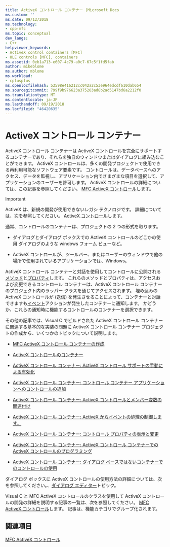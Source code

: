 ```yaml
---
title: ActiveX コントロール コンテナー |Microsoft Docs
ms.custom: ''
ms.date: 09/12/2018
ms.technology:
- cpp-mfc
ms.topic: conceptual
dev_langs:
- C++
helpviewer_keywords:
- ActiveX control containers [MFC]
- OLE controls [MFC], containers
ms.assetid: 0eb1a713-e607-4c79-a0c7-67c5f1fd5fab
author: mikeblome
ms.author: mblome
ms.workload:
- cplusplus
ms.openlocfilehash: 53598e416212cc042a2c53e964edcdf610dab654
ms.sourcegitcommit: 799f9b976623a375203ad8b2ad5147bd6a2212f0
ms.translationtype: MT
ms.contentlocale: ja-JP
ms.lasthandoff: 09/19/2018
ms.locfileid: "46420635"
---
```

# <a name="activex-control-containers"></a>ActiveX コントロール コンテナー

ActiveX コントロール コンテナーは ActiveX コントロールを完全にサポートするコンテナーであり、それらを独自のウィンドウまたはダイアログに組み込むことができます。 ActiveX コントロールは、多くの開発プロジェクトで使用できる再利用可能なソフトウェア要素です。 コントロールは、データベースへのアクセス、データを監視し、アプリケーション内でさまざまな項目を選択して、アプリケーションのユーザーを許可します。 ActiveX コントロールの詳細については、この記事を参照してください。 [MFC ActiveX コントロール](../mfc/mfc-activex-controls.md)します。

>[!IMPORTANT]
> ActiveX は、新規の開発が使用できないレガシ テクノロジです。 詳細については、次を参照してください。 [ActiveX コントロール](activex-controls.md)します。

通常、コントロールのコンテナーは、プロジェクトの 2 つの形式を取ります。

- ダイアログとダイアログ ボックスでの ActiveX コントロールのどこかの使用 ダイアログのような windows フォーム ビューなど。

- ActiveX コントロールが、ツールバー、またはユーザーのウィンドウで他の場所で使用されているアプリケーションでは、Windows。

ActiveX コントロール コンテナーと対話を使用してコントロールに公開される[メソッド](../mfc/mfc-activex-controls-methods.md)と[プロパティ](../mfc/mfc-activex-controls-properties.md)します。 これらのメソッドとプロパティは、アクセスおよび変更できるコントロール コンテナーは、ActiveX コントロール コンテナーのプロジェクト内のラッパー クラスを通じてアクセスされます。 埋め込みの ActiveX コントロールが (送信) を発生させることによって、コンテナーと対話できますも[イベント](../mfc/mfc-activex-controls-events.md)アクションが発生したコンテナーに通知します。 かどうか、これらの通知時に機能するコントロールのコンテナーを選択できます。

その他の記事では、Visual C でビルドされた ActiveX コントロール コンテナーに関連する基本的な実装の問題に ActiveX コントロール コンテナー プロジェクトの作成から、いくつかのトピックについて説明します。

- [MFC ActiveX コントロール コンテナーの作成](../mfc/reference/creating-an-mfc-activex-control-container.md)

- [ActiveX コントロールのコンテナー](../mfc/containers-for-activex-controls.md)

- [ActiveX コントロール コンテナー: ActiveX コントロール サポートの手動による有効化](../mfc/activex-control-containers-manually-enabling-activex-control-containment.md)

- [ActiveX コントロール コンテナー: コントロール コンテナー アプリケーションへのコントロールの追加](../mfc/inserting-a-control-into-a-control-container-application.md)

- [ActiveX コントロール コンテナー: ActiveX コントロールとメンバー変数の関連付け](../mfc/activex-control-containers-connecting-an-activex-control-to-a-member-variable.md)

- [ActiveX コントロール コンテナー: ActiveX からイベントの処理の制御します。](../mfc/activex-control-containers-handling-events-from-an-activex-control.md)

- [ActiveX コントロール コンテナー: コントロール プロパティの表示と変更](../mfc/activex-control-containers-viewing-and-modifying-control-properties.md)

- [ActiveX コントロール コンテナー: ActiveX コントロール コンテナーでの ActiveX コントロールのプログラミング](../mfc/programming-activex-controls-in-a-activex-control-container.md)

- [ActiveX コントロール コンテナー: ダイアログ ベースではないコンテナーでのコントロールの使用](../mfc/activex-control-containers-using-controls-in-a-non-dialog-container.md)

ダイアログ ボックスに ActiveX コントロールの使用方法の詳細については、次を参照してください。、[ダイアログ エディター](../windows/dialog-editor.md)トピック。

Visual C と MFC ActiveX コントロールのクラスを使用して ActiveX コントロールの開発の詳細を説明する記事の一覧は、次を参照してください。 [MFC ActiveX コントロール](../mfc/mfc-activex-controls.md)します。 記事は、機能カテゴリでグループ化されます。

## <a name="see-also"></a>関連項目

[MFC ActiveX コントロール](../mfc/mfc-activex-controls.md)


